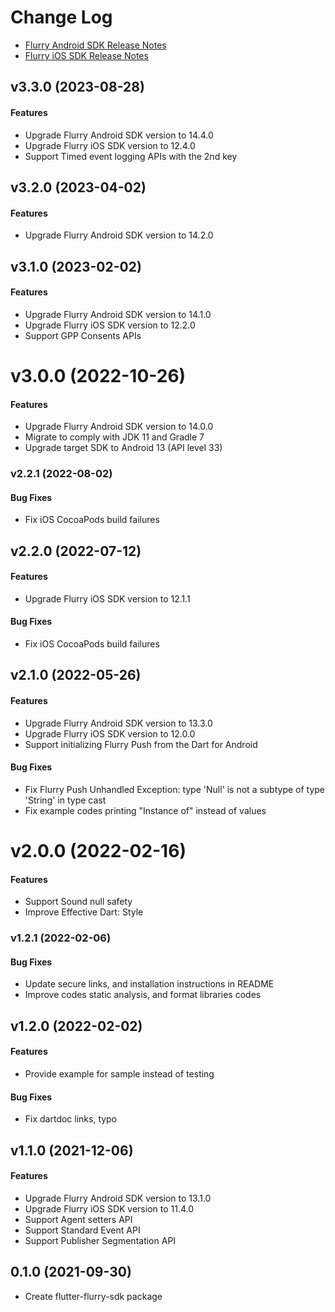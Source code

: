 # Change Log

* [Flurry Android SDK Release Notes](https://developer.yahoo.com/flurry/docs/releasenotes/android/)
* [Flurry iOS SDK Release Notes](https://developer.yahoo.com/flurry/docs/releasenotes/ios/)

## v3.3.0 (2023-08-28)

#### Features

* Upgrade Flurry Android SDK version to 14.4.0
* Upgrade Flurry iOS SDK version to 12.4.0
* Support Timed event logging APIs with the 2nd key

## v3.2.0 (2023-04-02)

#### Features

* Upgrade Flurry Android SDK version to 14.2.0

## v3.1.0 (2023-02-02)

#### Features

* Upgrade Flurry Android SDK version to 14.1.0
* Upgrade Flurry iOS SDK version to 12.2.0
* Support GPP Consents APIs

# v3.0.0 (2022-10-26)

#### Features

* Upgrade Flurry Android SDK version to 14.0.0
* Migrate to comply with JDK 11 and Gradle 7
* Upgrade target SDK to Android 13 (API level 33)

### v2.2.1 (2022-08-02)

#### Bug Fixes

* Fix iOS CocoaPods build failures

## v2.2.0 (2022-07-12)

#### Features

* Upgrade Flurry iOS SDK version to 12.1.1

#### Bug Fixes

* Fix iOS CocoaPods build failures

## v2.1.0 (2022-05-26)

#### Features

* Upgrade Flurry Android SDK version to 13.3.0
* Upgrade Flurry iOS SDK version to 12.0.0
* Support initializing Flurry Push from the Dart for Android

#### Bug Fixes

* Fix Flurry Push Unhandled Exception: type 'Null' is not a subtype of type 'String' in type cast
* Fix example codes printing "Instance of" instead of values

# v2.0.0 (2022-02-16)

#### Features

* Support Sound null safety
* Improve Effective Dart: Style

### v1.2.1 (2022-02-06)

#### Bug Fixes

* Update secure links, and installation instructions in README
* Improve codes static analysis, and format libraries codes

## v1.2.0 (2022-02-02)

#### Features

* Provide example for sample instead of testing

#### Bug Fixes

* Fix dartdoc links, typo

## v1.1.0 (2021-12-06)

#### Features

* Upgrade Flurry Android SDK version to 13.1.0
* Upgrade Flurry iOS SDK version to 11.4.0
* Support Agent setters API
* Support Standard Event API
* Support Publisher Segmentation API

## 0.1.0 (2021-09-30)

* Create flutter-flurry-sdk package

